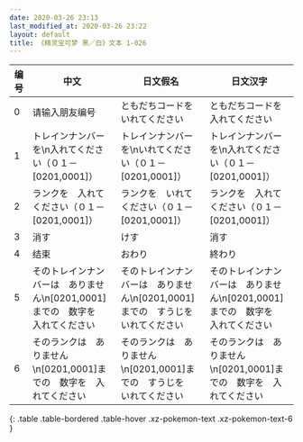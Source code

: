 ```yaml
---
date: 2020-03-26 23:13
last_modified_at: 2020-03-26 23:22
layout: default
title: 《精灵宝可梦 黑／白》文本 1-026
---
```

| 编号 | 中文 | 日文假名 | 日文汉字 |
| ---- | ---- | ---- | --- |
| 0 | 请输入朋友编号 | ともだちコードを　いれてください | ともだちコードを　入れてください |
| 1 | トレインナンバーを\n入れてください（０１－[0201,0001]） | トレインナンバーを\nいれてください（０１－[0201,0001]） | トレインナンバーを\n入れてください（０１－[0201,0001]） |
| 2 | ランクを　入れてください（０１－[0201,0001]） | ランクを　いれてください（０１－[0201,0001]） | ランクを　入れてください（０１－[0201,0001]） |
| 3 | 消す | けす | 消す |
| 4 | 结束 | おわり | 終わり |
| 5 | そのトレインナンバーは　ありません\n[0201,0001]までの　数字を　入れてください | そのトレインナンバーは　ありません\n[0201,0001]までの　すうじを　いれてください | そのトレインナンバーは　ありません\n[0201,0001]までの　数字を　入れてください |
| 6 | そのランクは　ありません\n[0201,0001]までの　数字を　入れてください | そのランクは　ありません\n[0201,0001]までの　すうじを　いれてください | そのランクは　ありません\n[0201,0001]までの　数字を　入れてください |
{: .table .table-bordered .table-hover .xz-pokemon-text .xz-pokemon-text-6 }